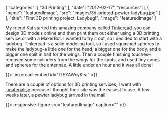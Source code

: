 
{
  "categories": [
    "3d Printing"
  ],
  "date": "2012-03-17",
  "resources": [
    {
      "name": "featuredImage",
      "src": "images/3d-printed-pewter-ladybug.jpg"
    }
  ],
  "title": "First 3D printing project: Ladybug!",
  "image": "featuredImage"
}

My friend Kai started this amazing company called [Tinkercad](https://tinkercad.com)–you can design
3D models online and then print them out either using a 3D printing service or with a MakerBot. I
wanted to try it out, so I decided to start with a ladybug. Tinkercad is a solid modeling tool, so I
used squashed spheres to make the ladybug–a little one for the head, a bigger one for the body, and
a bigger one split in half for the wings. Then a couple finishing touches–I removed some cylinders
from the wings for the spots, and used tiny cones and spheres for the antennae. A little under an
hour and it was all done!

{{< tinkercad-embed id="lTEYAWcyKea" >}}

There are a couple of options for 3D printing services; I went with
[i.materialise](https://i.materialise.com/en) because I thought their site was the easiest to use. A
few weeks later, a pewter ladybug arrived in the mail!

{{< responsive-figure src="featuredImage" caption="" >}}
